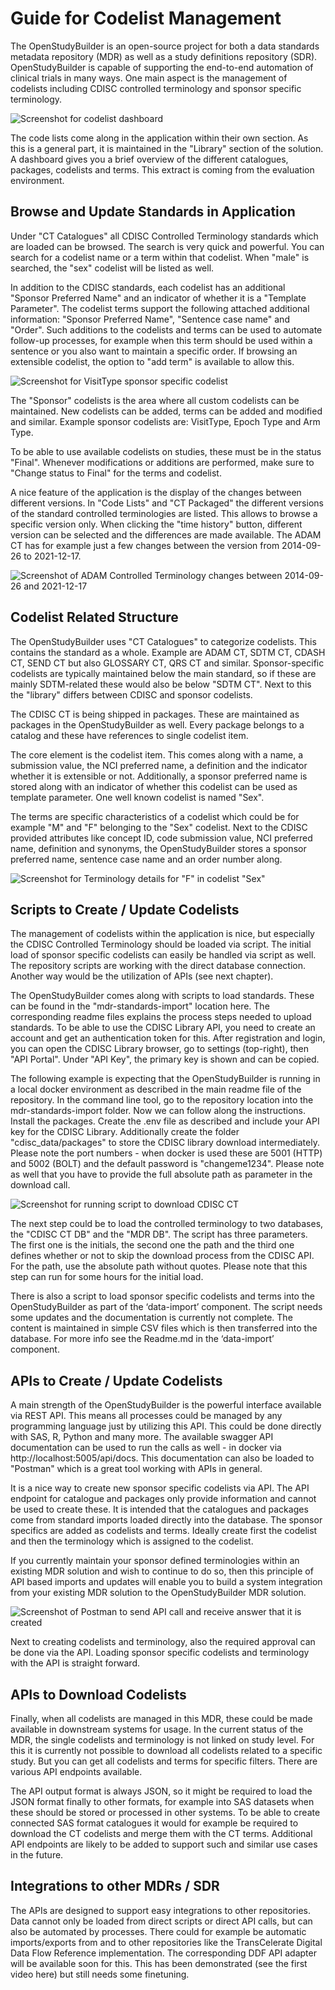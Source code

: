 # Guide for Codelist Management

The OpenStudyBuilder is an open-source project for both a data standards metadata repository (MDR) as well as a study definitions repository (SDR). OpenStudyBuilder is capable of supporting the end-to-end automation of clinical trials in many ways. One main aspect is the management of codelists including CDISC controlled terminology and sponsor specific terminology.

![Screenshot for codelist dashboard](./img/guide_codelist_01.png)

The code lists come along in the application within their own section. As this is a general part, it is maintained in the "Library" section of the solution. A dashboard gives you a brief overview of the different catalogues, packages, codelists and terms. This extract is coming from the evaluation environment.

## Browse and Update Standards in Application

Under "CT Catalogues" all CDISC Controlled Terminology standards which are loaded can be browsed. The search is very quick and powerful. You can search for a codelist name or a term within that codelist. When "male" is searched, the "sex" codelist will be listed as well.

In addition to the CDISC standards, each codelist has an additional "Sponsor Preferred Name" and an indicator of whether it is a "Template Parameter". The codelist terms support the following attached additional information: "Sponsor Preferred Name", "Sentence case name" and "Order". Such additions to the codelists and terms can be used to automate follow-up processes, for example when this term should be used within a sentence or you also want to maintain a specific order. If browsing an extensible codelist, the option to "add term" is available to allow this.

![Screenshot for VisitType sponsor specific codelist](./img/guide_codelist_02.png)

The "Sponsor" codelists is the area where all custom codelists can be maintained. New codelists can be added, terms can be added and modified and similar. Example sponsor codelists are: VisitType, Epoch Type and Arm Type.

To be able to use available codelists on studies, these must be in the status "Final". Whenever modifications or additions are performed, make sure to "Change status to Final" for the terms and codelist.

A nice feature of the application is the display of the changes between different versions. In "Code Lists" and "CT Packaged" the different versions of the standard controlled terminologies are listed. This allows to browse a specific version only. When clicking the "time history" button, different version can be selected and the differences are made available. The ADAM CT has for example just a few changes between the version from 2014-09-26 to 2021-12-17.

![Screenshot of ADAM Controlled Terminology changes between 2014-09-26 and 2021-12-17](./img/guide_codelist_03.png)

## Codelist Related Structure

The OpenStudyBuilder uses "CT Catalogues" to categorize codelists. This contains the standard as a whole. Example are ADAM CT, SDTM CT, CDASH CT, SEND CT but also GLOSSARY CT, QRS CT and similar. Sponsor-specific codelists are typically maintained below the main standard, so if these are mainly SDTM-related these would also be below "SDTM CT". Next to this the "library" differs between CDISC and sponsor codelists.

The CDISC CT is being shipped in packages. These are maintained as packages in the OpenStudyBuilder as well. Every package belongs to a catalog and these have references to single codelist item.

The core element is the codelist item. This comes along with a name, a submission value, the NCI preferred name, a definition and the indicator whether it is extensible or not. Additionally, a sponsor preferred name is stored along with an indicator of whether this codelist can be used as template parameter. One well known codelist is named "Sex". 

The terms are specific characteristics of a codelist which could be for example "M" and "F" belonging to the "Sex" codelist. Next to the CDISC provided attributes like concept ID, code submission value, NCI preferred name, definition and synonyms, the OpenStudyBuilder stores a sponsor preferred name, sentence case name and an order number along.

![Screenshot for Terminology details for "F"​ in codelist "Sex"​](./img/guide_codelist_04.png)

## Scripts to Create / Update Codelists

The management of codelists within the application is nice, but especially the CDISC Controlled Terminology should be loaded via script. The initial load of sponsor specific codelists can easily be handled via script as well. The repository scripts are working with the direct database connection. Another way would be the utilization of APIs (see next chapter).

The OpenStudyBuilder comes along with scripts to load standards. These can be found in the "mdr-standards-import" location here. The corresponding readme files explains the process steps needed to upload standards. To be able to use the CDISC Library API, you need to create an account and get an authentication token for this. After registration and login, you can open the CDISC Library browser, go to settings (top-right), then "API Portal". Under "API Key", the primary key is shown and can be copied.

The following example is expecting that the OpenStudyBuilder is running in a local docker environment as described in the main readme file of the repository. In the command line tool, go to the repository location into the mdr-standards-import folder. Now we can follow along the instructions. Install the packages. Create the .env file as described and include your API key for the CDISC Library. Additionally create the folder "cdisc_data/packages" to store the CDISC library download intermediately. Please note the port numbers - when docker is used these are 5001 (HTTP) and 5002 (BOLT) and the default password is "changeme1234". Please note as well that you have to provide the full absolute path as parameter in the download call.

![Screenshot for running script to download CDISC CT​](./img/guide_codelist_05.png)

The next step could be to load the controlled terminology to two databases, the "CDISC CT DB" and the "MDR DB". The script has three parameters. The first one is the initials, the second one the path and the third one defines whether or not to skip the download process from the CDISC API. For the path, use the absolute path without quotes. Please note that this step can run for some hours for the initial load.

There is also a script to load sponsor specific codelists and terms into the OpenStudyBuilder as part of the ‘data-import’ component. The script needs some updates and the documentation is currently not complete. The content is maintained in simple CSV files which is then transferred into the database.  For more info see the Readme.md in the ‘data-import’ component. 

## APIs to Create / Update Codelists

A main strength of the OpenStudyBuilder is the powerful interface available via REST API. This means all processes could be managed by any programming language just by utilizing this API. This could be done directly with SAS, R, Python and many more. The available swagger API documentation can be used to run the calls as well - in docker via http://localhost:5005/api/docs. This documentation can also be loaded to "Postman" which is a great tool working with APIs in general.

It is a nice way to create new sponsor specific codelists via API. The API endpoint for catalogue and packages only provide information and cannot be used to create these. It is intended that the catalogues and packages come from standard imports loaded directly into the database. The sponsor specifics are added as codelists and terms. Ideally create first the codelist and then the terminology which is assigned to the codelist.

If you currently maintain your sponsor defined terminologies within an existing MDR solution and wish to continue to do so, then this principle of API based imports and updates will enable you to build a system integration from your existing MDR solution to the OpenStudyBuilder MDR solution.

![Screenshot of Postman to send API call and receive answer that it is created​](./img/guide_codelist_06.png)


Next to creating codelists and terminology, also the required approval can be done via the API. Loading sponsor specific codelists and terminology with the API is straight forward.

## APIs to Download Codelists

Finally, when all codelists are managed in this MDR, these could be made available in downstream systems for usage. In the current status of the MDR, the single codelists and terminology is not linked on study level. For this it is currently not possible to download all codelists related to a specific study. But you can get all codelists and terms for specific filters. There are various API endpoints available.

The API output format is always JSON, so it might be required to load the JSON format finally to other formats, for example into SAS datasets when these should be stored or processed in other systems. To be able to create connected SAS format catalogues it would for example be required to download the CT codelists and merge them with the CT terms. Additional API endpoints are likely to be added to support such and similar use cases in the future.

## Integrations to other MDRs / SDR

The APIs are designed to support easy integrations to other repositories. Data cannot only be loaded from direct scripts or direct API calls, but can also be automated by processes. There could for example be automatic imports/exports from and to other repositories like the TransCelerate Digital Data Flow Reference implementation. The corresponding DDF API adapter will be available soon for this. This has been demonstrated (see the first video here) but still needs some finetuning.